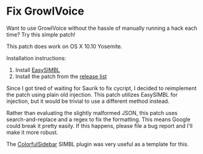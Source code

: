 # Fix GrowlVoice

Want to use GrowlVoice without the hassle of manually running a hack each time? Try this simple patch!

This patch does work on OS X 10.10 Yosemite.

Installation instructions:

1. Install [EasySIMBL](https://github.com/norio-nomura/EasySIMBL)
2. Install the patch from the [release list](https://github.com/d235j/GVFixer/releases)

Since I got tired of waiting for Saurik to fix cycript, I decided to reimplement the patch using plain old injection.
This patch utilizes EasySIMBL for injection, but it would be trivial to use a different method instead.

Rather than evaluating the slightly malformed JSON, this patch uses search-and-replace and a regex to fix the formatting.
This means Google could break it pretty easily. If this happens, please file a bug report and I'll make it more robust.


The [ColorfulSidebar](http://cooviewerzoom.web.fc2.com/colorfulsidebar.html) SIMBL plugin was very useful as a template for this.